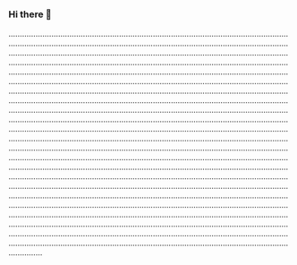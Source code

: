 ### Hi there 👋

...................................................................................................................................................................................................................................................................................................................................................................................................................................................................................................................................................................................................................................................................................................................................................................................................................................................................................................................................................................................................................................................................................................................................................................................................................................................................................................................................................................................................................................................................................................................................................................................................................................................................................................................................................................................................................................................................................................................................................................................................................................................................................................................................................................................................................................................................................................................................................................................................................................................................................................................................................................................................................................................................................................................................................................................................................................................................................................................................................................................